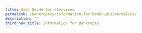 ```yaml
---
title: User Guide for eServices
permalink: /bankruptcy/information-for-bankrupts/permalink/
description: ""
third_nav_title: Information for Bankrupts
---
```

